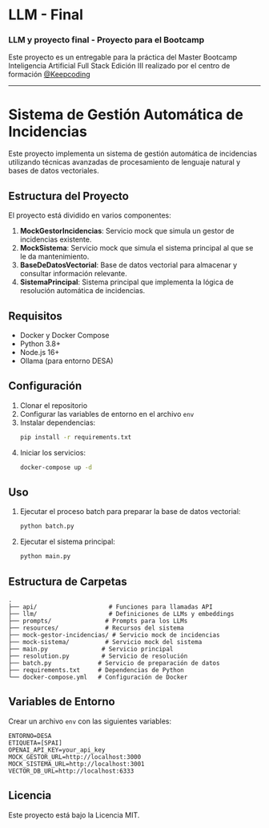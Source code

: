 # LLM - Final
### LLM y proyecto final - Proyecto para el Bootcamp
Este proyecto es un entregable para la práctica del Master Bootcamp Inteligencia Artificial Full Stack Edición III realizado por el centro de formación [@Keepcoding](https://github.com/KeepCoding)

---
# Sistema de Gestión Automática de Incidencias

Este proyecto implementa un sistema de gestión automática de incidencias utilizando técnicas avanzadas de procesamiento de lenguaje natural y bases de datos vectoriales.

## Estructura del Proyecto

El proyecto está dividido en varios componentes:

1. **MockGestorIncidencias**: Servicio mock que simula un gestor de incidencias existente.
2. **MockSistema**: Servicio mock que simula el sistema principal al que se le da mantenimiento.
3. **BaseDeDatosVectorial**: Base de datos vectorial para almacenar y consultar información relevante.
4. **SistemaPrincipal**: Sistema principal que implementa la lógica de resolución automática de incidencias.

## Requisitos

- Docker y Docker Compose
- Python 3.8+
- Node.js 16+
- Ollama (para entorno DESA)

## Configuración

1. Clonar el repositorio
2. Configurar las variables de entorno en el archivo `env`
3. Instalar dependencias:
   ```bash
   pip install -r requirements.txt
   ```
4. Iniciar los servicios:
   ```bash
   docker-compose up -d
   ```

## Uso

1. Ejecutar el proceso batch para preparar la base de datos vectorial:
   ```bash
   python batch.py
   ```

2. Ejecutar el sistema principal:
   ```bash
   python main.py
   ```

## Estructura de Carpetas

```
.
├── api/                    # Funciones para llamadas API
├── llm/                    # Definiciones de LLMs y embeddings
├── prompts/               # Prompts para los LLMs
├── resources/             # Recursos del sistema
├── mock-gestor-incidencias/ # Servicio mock de incidencias
├── mock-sistema/          # Servicio mock del sistema
├── main.py               # Servicio principal
├── resolution.py         # Servicio de resolución
├── batch.py             # Servicio de preparación de datos
├── requirements.txt     # Dependencias de Python
└── docker-compose.yml   # Configuración de Docker
```

## Variables de Entorno

Crear un archivo `env` con las siguientes variables:

```
ENTORNO=DESA
ETIQUETA=[SPAI]
OPENAI_API_KEY=your_api_key
MOCK_GESTOR_URL=http://localhost:3000
MOCK_SISTEMA_URL=http://localhost:3001
VECTOR_DB_URL=http://localhost:6333
```

## Licencia

Este proyecto está bajo la Licencia MIT.
